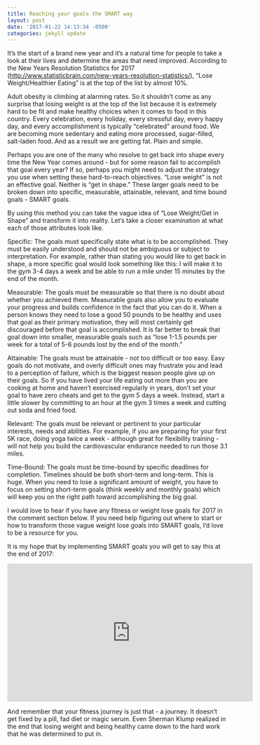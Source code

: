 ```yaml
---
title: Reaching your goals the SMART way
layout: post
date: '2017-01-22 14:13:34 -0500'
categories: jekyll update
---
```


It’s the start of a brand new year and it’s a natural time for people to take a look at their lives and determine the areas that need improved. According to the New Years Resolution Statistics for 2017 (http://www.statisticbrain.com/new-years-resolution-statistics/), “Lose Weight/Healthier Eating” is at the top of the list by almost 10%. 

Adult obesity is climbing at alarming rates. So it shouldn’t come as any surprise that losing weight is at the top of the list because it is extremely hard to be fit and make healthy choices when it comes to food in this country. Every celebration, every holiday, every stressful day, every happy day, and every accomplishment is typically “celebrated” around food. We are becoming more sedentary and eating more processed, sugar-filled, salt-laden food. And as a result we are getting fat. Plain and simple. 

Perhaps you are one of the many who resolve to get back into shape every time the New Year comes around - but for some reason fail to accomplish that goal every year?  If so, perhaps you might need to adjust the strategy you use when setting these hard-to-reach objectives. “Lose weight” is not an effective goal. Neither is “get in shape.” These larger goals need to be broken down into specific, measurable, attainable, relevant, and time bound goals - SMART goals. 

By using this method you can take the vague idea of “Lose Weight/Get in Shape” and transform it into reality. Let’s take a closer examination at what each of those attributes look like.

Specific: The goals must specifically state what is to be accomplished. They must be easily understood and should not be ambiguous or subject to interpretation. For example, rather than stating you would like to get back in shape, a more specific goal would look something like this: I will make it to the gym 3-4 days a week and be able to run a mile under 15 minutes by the end of the month.

Measurable: The goals must be measurable so that there is no doubt about whether you achieved them. Measurable goals also allow you to evaluate your progress and builds confidence in the fact that you can do it. When a person knows they need to lose a good 50 pounds to be healthy and uses that goal as their primary motivation, they will most certainly get discouraged before that goal is accomplished. It is far better to break that goal down into smaller, measurable goals such as “lose 1-1.5 pounds per week for a total of 5-6 pounds lost by the end of the month.”

Attainable: The goals must be attainable - not too difficult or too easy. Easy goals do not motivate, and overly difficult ones may frustrate you and lead to a perception of failure, which is the biggest reason people give up on their goals. So if you have lived your life eating out more than you are cooking at home and haven’t exercised regularly in years, don’t set your goal to have zero cheats and get to the gym 5 days a week. Instead, start a little slower by committing to an hour at the gym 3 times a week and cutting out soda and fried food.

Relevant: The goals must be relevant or pertinent to your particular interests, needs and abilities. For example, if you are preparing for your first 5K race, doing yoga twice a week - although great for flexibility training - will not help you build the cardiovascular endurance needed to run those 3.1 miles. 

Time-Bound: The goals must be time-bound by specific deadlines for completion. Timelines should be both short-term and long-term. This is huge. When you need to lose a significant amount of weight, you have to focus on setting short-term goals (think weekly and monthly goals) which will keep you on the right path toward accomplishing the big goal. 

I would love to hear if you have any fitness or weight lose goals for 2017 in the comment section below. If you need help figuring out where to start or how to transform those vague weight lose goals into SMART goals, I’d love to be a resource for you. 

It is my hope that by implementing SMART goals you will get to say this at the end of 2017: 

<iframe width="560" height="315" src="https://www.youtube.com/embed/al-tdoT3gL8" frameborder="0" allowfullscreen></iframe>

And remember that your fitness journey is just that - a journey. It doesn’t get fixed by a pill, fad diet or magic serum. Even Sherman Klump realized in the end that losing weight and being healthy came down to the hard work that he was determined to put in.